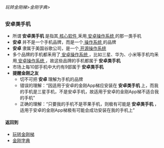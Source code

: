 ###### 玩转金刚梯>金刚字典>
### 安卓类手机

- 所谓<strong> 安卓类手机 </strong> 是指其[ 核心软件 ](https://github.com/a2zitpro/web/blob/master/LadderFree/kkDictionary/CoreSoftWare.md)釆用[ 安卓操作系统 ](https://github.com/a2zitpro/web/blob/master/LadderFree/kkDictionary/OS_Android.md)的那一类手机
- <strong> 安卓 </strong>并不是一个手机品牌，而是一个[ 操作系统 ](https://github.com/a2zitpro/web/blob/master/LadderFree/kkDictionary/OS.md)的品牌
- <strong> 安卓 </strong>隶属于美国谷歌公司，是一个[ 开源操作系统 ](https://github.com/a2zitpro/web/blob/master/LadderFree/kkDictionary/OS_OpenSourceOS.md)
- 多个品牌的手机都釆用了[ 安卓操作系统 ](https://github.com/a2zitpro/web/blob/master/LadderFree/kkDictionary/OS_Android.md)，比如三星、华为、小米等手机均釆用[ 安卓操作系统 ](https://github.com/a2zitpro/web/blob/master/LadderFree/kkDictionary/OS_Android.md)，故这些品牌的手机都属于<strong> 安卓类手机 </strong>
- 市场上每10部手机中大约有9部属于<strong> 安卓类手机 </strong>
- <strong> 提醒金刚之友  </strong>
  - 切不可把<strong> 安卓 </strong>理解为手机的品牌
  - 错误的理解：“因适用于安卓的金刚App梯应安装在<strong> 安卓类手机 </strong>上，而我的手机是三星手机，不是安卓手机，故适用于安卓的金刚App梯不适合我的手机”
  - 正确的理解：“只要我的手机不是苹果手机，则极有可能是<strong> 安卓类手机 </strong>，适用于安卓的金刚App梯极有可能会成功安装在我的手机上”

#### 返回到
- [玩转金刚梯](https://github.com/a2zitpro/web/blob/master/LadderFree/A.md)
- [金刚字典](https://github.com/a2zitpro/web/blob/master/LadderFree/kkDictionary/KKDictionary.md)



